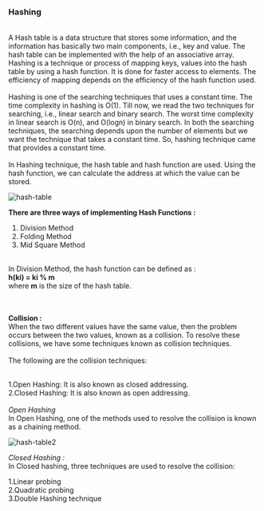 ### Hashing
<br>
A Hash table is a data structure that stores some information, and the information has basically two main components, i.e., key and value. The hash table can be implemented with the help of an associative array.
<br>
Hashing is a technique or process of mapping keys, values into the hash table by using a hash function. It is done for faster access to elements. The efficiency of mapping depends on the efficiency of the hash function used.<br><br>
Hashing is one of the searching techniques that uses a constant time. The time complexity in hashing is O(1). Till now, we read the two techniques for searching, i.e., linear search and binary search. The worst time complexity in linear search is O(n), and O(logn) in binary search. In both the searching techniques, the searching depends upon the number of elements but we want the technique that takes a constant time. So, hashing technique came that provides a constant time.<br><br>
In Hashing technique, the hash table and hash function are used. Using the hash function, we can calculate the address at which the value can be stored.

![hash-table](https://user-images.githubusercontent.com/83531337/157171845-bd8e9231-1b3c-45ea-9ffc-c43f466f21a1.png)

**There are three ways of implementing Hash Functions :**<br>
1. Division Method 
2. Folding Method 
3. Mid Square Method
<br><br>

In Division Method, the hash function can be defined as : <br>
**h(ki) = ki % m**<br>
where **m** is the size of the hash table.<br>
<br><br>

**Collision :**<br>
When the two different values have the same value, then the problem occurs between the two values, known as a collision. To resolve these collisions, we have some techniques known as collision techniques.<br>
<br>
The following are the collision techniques:<br><br>

1.Open Hashing: It is also known as closed addressing.<br>
2.Closed Hashing: It is also known as open addressing.<br>
<br>
*Open Hashing*<br>
In Open Hashing, one of the methods used to resolve the collision is known as a chaining method.

![hash-table2](https://user-images.githubusercontent.com/83531337/157205642-b9b9c897-81bd-4961-bc39-6a1444a728ce.png)

*Closed Hashing :*<br>
In Closed hashing, three techniques are used to resolve the collision:<br>

1.Linear probing<br>
2.Quadratic probing<br>
3.Double Hashing technique<br><br>








